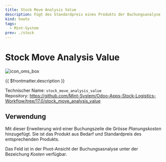 ```yaml
---
title: Stock Move Analysis Value
description: Fügt des Standardpreis eines Produkts der Buchungsanalyse hinzu.
kind: howto
tags:
  - Mint-System
prev: ./stock
---
```

# Stock Move Analysis Value
![icon_oms_box](../attachments/icons_odoo_mint_system.png)

{{ $frontmatter.description }}

Technischer Name: `stock_move_analysis_value`\
Repository: <https://github.com/Mint-System/Odoo-Apps-Stock-Logistics-Workflow/tree/17.0/stock_move_analysis_value>

## Verwendung

Mit dieser Erweiterung wird einer Buchungszeile die Grösse _Planungskosten_ hinzugefügt. Sie ist das Produkt aus Bedarf und Standardpreis des entsprechenden Produkts.

Das Feld ist in der Pivot-Ansicht der Buchungsasnalyse unter der Bezeichung _Kosten_ verfügbar. 


